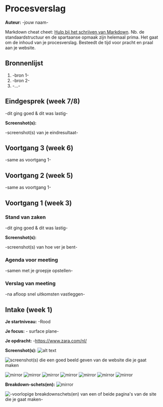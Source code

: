# Procesverslag
**Auteur:** -jouw naam-

Markdown cheat cheet: [Hulp bij het schrijven van Markdown](https://github.com/adam-p/markdown-here/wiki/Markdown-Cheatsheet). Nb. de standaardstructuur en de spartaanse opmaak zijn helemaal prima. Het gaat om de inhoud van je procesverslag. Besteedt de tijd voor pracht en praal aan je website.



## Bronnenlijst
1. -bron 1-
2. -bron 2-
3. -...-



## Eindgesprek (week 7/8)

-dit ging goed & dit was lastig-

**Screenshot(s):**

-screenshot(s) van je eindresultaat-



## Voortgang 3 (week 6)

-same as voortgang 1-



## Voortgang 2 (week 5)

-same as voortgang 1-



## Voortgang 1 (week 3)

### Stand van zaken

-dit ging goed & dit was lastig-

**Screenshot(s):**

-screenshot(s) van hoe ver je bent-

### Agenda voor meeting

-samen met je groepje opstellen-

### Verslag van meeting

-na afloop snel uitkomsten vastleggen-



## Intake (week 1)

**Je startniveau:** -Rood

**Je focus:** - surface plane-

**Je opdracht:** -https://www.zara.com/nl/

**Screenshot(s):** ![alt text](http://url/image/Home.PNG)


![screenshot(s) die een goed beeld geven van de website die je gaat maken](images/dummy-image.svg)

![mirror](images/Home.PNG)
![mirror](images/collectie.PNG)
![mirror](images/joinlife.PNG)
![mirror](images/footer.PNG)
![mirror](images/content.png)
![mirror](images/kleding.png)
![mirror](images/kledingcloseup.png)

**Breakdown-schets(en):**
![mirror](Breakdownschets_week1_FD.jpg)

![-voorlopige breakdownschets(en) van een of beide pagina's van de site die je gaat maken-](images/dummy-image.svg)

